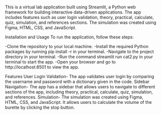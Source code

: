 This is a virtual lab application built using Streamlit, a Python web framework for building interactive data-driven applications. 
The app includes features such as user login validation, theory, practical, calculate, quiz, simulation, and references sections. The simulation was created using 
Figma, HTML, CSS, and JavaScript.

Installation and Usage
To run the application, follow these steps:

-Clone the repository to your local machine. 
-Install the required Python packages by running pip install -r in your terminal.
-Navigate to the project directory in your terminal.
-Run the command streamlit run cat2.py in your terminal to start the app.
-Open your browser and go to http://localhost:8501 to view the app.

Features
User Login Validation-
The app validates user login by comparing the username and password with a dictionary given in the code.
Sidebar Navigation-
The app has a sidebar that allows users to navigate to different sections of the app, including theory, practical, calculate, quiz, simulation, and references.
Simulation-
The simulation was created using Figma, HTML, CSS, and JavaScript. It allows users to calculate the volume of the burette by clicking the stop button.
